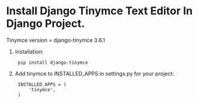 # Install Django Tinymce Text Editor In Django Project.

Tinymce version = django-tinymce 3.6.1

1) Installation:
    
        pip install django-tinymce

2) Add tinymce to INSTALLED_APPS in settings.py for your project:

        INSTALLED_APPS = (
            'tinymce',
        )